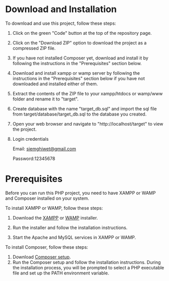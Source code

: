 # Download and Installation
To download and use this project, follow these steps:

1. Click on the green "Code" button at the top of the repository page. 

2. Click on the "Download ZIP" option to download the project as a compressed ZIP file.

3. If you have not installed Composer yet, download and install it by following the instructions in the "Prerequisites" section below.

4. Download and install xampp or wamp server by following the instructions in the "Prerequisites" section below if you have not downloaded and installed either of them.

5. Extract the contents of the ZIP file to your xampp/htdocs or wamp/www folder and rename it to "target".

6. Create database with the name "target_db.sql" and import the sql file from target/database/target_db.sql to the database you created.

7. Open your web browser and navigate to "http://localhost/target" to view the project.

8. Login credentials

   Email: siemghiwet@gmail.com
   
   Password:12345678

  # Prerequisites
Before you can run this PHP project, you need to have XAMPP or WAMP and Composer installed on your system.

To install XAMPP or WAMP, follow these steps:

1. Download the <a href="https://www.apachefriends.org/download.html"> XAMPP</a> or <a href="https://sourceforge.net/projects/wampserver/">WAMP</a> installer.

2. Run the installer and follow the installation instructions.

3. Start the Apache and MySQL services in XAMPP or WAMP.

To install Composer, follow these steps:

1. Download <a href="https://getcomposer.org/Composer-Setup.exe">Composer setup</a>.
2. Run the Composer setup  and follow the installation instructions. During the installation process, you will be prompted to select a PHP executable file and set up the PATH environment variable.
